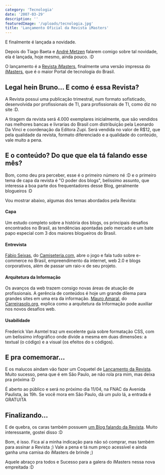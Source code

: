 ```yaml
---
category: 'Tecnologia'
date: '2007-03-29'
description: ''
featuredImage: '/uploads/tecnologia.jpg'
title: 'Lançamento Oficial da Revista iMasters'
---
```


E finalmente é lançada a novidade.

Depois do Tiago Baeta e [André Metzen](http://www.metzen.com.br/blog/) falarem comigo sobre tal novidade, ela é lançada, hoje mesmo, ainda pouco. :D

O lançamento é a [Revista iMasters](http://www.revistaimasters.com.br/), finalmente uma versão impressa do [iMasters](http://www.imasters.com.br/), que é o maior Portal de tecnologia do Brasil.

## Legal hein Bruno... E como é essa Revista?

A Revista possui uma publicação trimestral, num formato sofisticado, desenvolvida por profissionais de TI, para profissionais de TI, como diz no site :D.

A tiragem da revista será 4.000 exemplares inicialmente, que são vendidos nas melhores bancas e livrarias do Brasil com distribuição pela Leonardo Da Vinci e coordenação da Editora Zupi. Será vendida no valor de R\$12, que pela qualidade da revista, formato diferenciado e a qualidade do conteúdo, vale muito a pena.

## E o conteúdo? Do que que ela tá falando esse mês?

Bom, como deu pra perceber, esse é o primeiro número né :D e o primeiro tema de capa da revista é "O poder dos blogs", belíssimo assunto, que interessa a boa parte dos frequentadores desse Blog, geralmente blogueiros :D

Vou mostrar abaixo, algumas dos temas abordados pela Revista:

#### Capa

Um estudo completo sobre a história dos blogs, os principais desafios encontrados no Brasil, as tendências apontadas pelo mercado e um bate papo especial com 3 dos maiores blogueiros do Brasil.

#### Entrevista

[Fábio Seixas](http://blog.fabioseixas.com.br/), do [Camiseteria.com](http://www.camiseteria.com), abre o jogo e fala tudo sobre e-commerce no Brasil, empreendimento da internet, web 2.0 e blogs corporativos, além de passar um raio-x de seu projeto.

#### Arquitetura da Informação

Os avanços da web trazem consigo novas áreas de atuação de profissionais. A gerência de conteúdos é hoje um grande dilema para grandes sites em uma era da informação. [Mauro Amaral](http://www.carreirasolo.org/archives/mauro_amaral_biogra.html), do [Carreirasolo.org](http://www.carreirasolo.org), explica como a arquitetura da Informação pode auxiliar nos novos desafios web.

#### Usabilidade

Frederick Van Asmtel traz um excelente guia sobre formatação CSS, com um belíssimo infográfico onde divide a mesma em duas dimensões: a textual (o código) e a visual (os efeitos do s códigos).

## E pra comemorar...

E os malucos aindam vão fazer um Coquetel de [Lançamento da Revista](http://www.revistaimasters.com.br/blog/index.php?cat=3&codePost=3). Muito sucesso, pena que é em São Paulo, ae não rola pra mim, mas deixa pra próxima :D

É aberto ao público e será no próximo dia 11/04, na FNAC da Avenida Paulista, às 19h. Se você mora em São Paulo, dá um pulo lá, a entrada é GRATUITA

## Finalizando...

E de quebra, os caras também possuem [um Blog falando da Revista](http://www.revistaimasters.com.br/blog/index.php). Muito interessante, gostei disso :D

Bom, é isso. Fica aí a minha indicação para não só comprar, mas também para assinar a Revista ;) Vale a pena e tá num preço acessível e ainda ganha uma camisa do iMasters de brinde ;)

Aquele abraço pra todos e Sucesso para a galera do iMasters nessa nova empreitada :D
